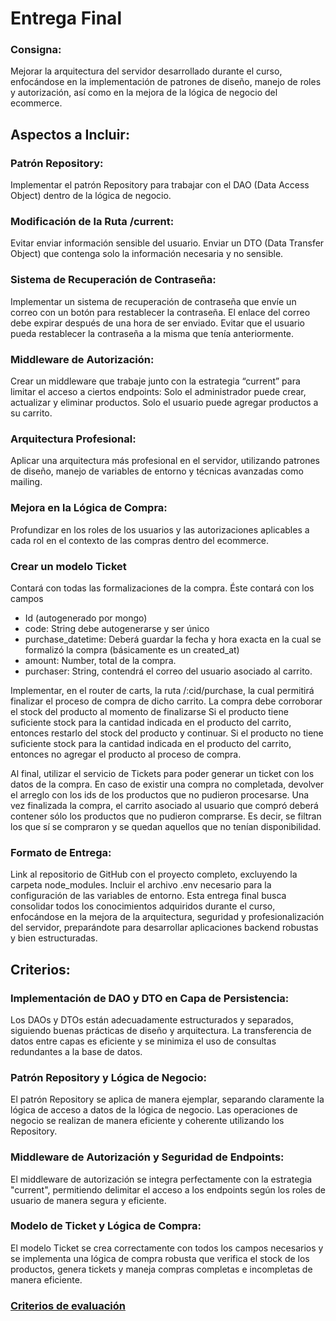 # Entrega Final
### Consigna:
Mejorar la arquitectura del servidor desarrollado durante el curso, enfocándose en la implementación de patrones de diseño, manejo de roles y autorización, así como en la mejora de la lógica de negocio del ecommerce.

## Aspectos a Incluir:

### Patrón Repository:
Implementar el patrón Repository para trabajar con el DAO (Data Access Object) dentro de la lógica de negocio.

### Modificación de la Ruta /current:
Evitar enviar información sensible del usuario. Enviar un DTO (Data Transfer Object) que contenga solo la información necesaria y no sensible.

### Sistema de Recuperación de Contraseña:
Implementar un sistema de recuperación de contraseña que envíe un correo con un botón para restablecer la contraseña.
El enlace del correo debe expirar después de una hora de ser enviado.
Evitar que el usuario pueda restablecer la contraseña a la misma que tenía anteriormente.

### Middleware de Autorización:
Crear un middleware que trabaje junto con la estrategia “current” para limitar el acceso a ciertos endpoints:
Solo el administrador puede crear, actualizar y eliminar productos.
Solo el usuario puede agregar productos a su carrito.

### Arquitectura Profesional:
Aplicar una arquitectura más profesional en el servidor, utilizando patrones de diseño, manejo de variables de entorno y técnicas avanzadas como mailing.

### Mejora en la Lógica de Compra:
Profundizar en los roles de los usuarios y las autorizaciones aplicables a cada rol en el contexto de las compras dentro del ecommerce.

### Crear un modelo Ticket
Contará con todas las formalizaciones de la compra. Éste contará con los campos
* Id (autogenerado por mongo)
* code: String debe autogenerarse y ser único
* purchase_datetime: Deberá guardar la fecha y hora exacta en la cual se formalizó la compra (básicamente es un created_at)
* amount: Number, total de la compra.
* purchaser: String, contendrá el correo del usuario asociado al carrito.

Implementar, en el router de carts, la ruta /:cid/purchase, la cual permitirá finalizar el proceso de compra de dicho carrito.
La compra debe corroborar el stock del producto al momento de finalizarse
Si el producto tiene suficiente stock para la cantidad indicada en el producto del carrito, entonces restarlo del stock del producto y continuar.
Si el producto no tiene suficiente stock para la cantidad indicada en el producto del carrito, entonces no agregar el producto al proceso de compra. 

Al final, utilizar el servicio de Tickets para poder generar un ticket con los datos de la compra.
En caso de existir una compra no completada, devolver el arreglo con los ids de los productos que no pudieron procesarse.
Una vez finalizada la compra, el carrito asociado al usuario que compró deberá contener sólo los productos que no pudieron comprarse. Es decir, se filtran los que sí se compraron y se quedan aquellos que no tenían disponibilidad.

### Formato de Entrega:
Link al repositorio de GitHub con el proyecto completo, excluyendo la carpeta node_modules.
Incluir el archivo .env necesario para la configuración de las variables de entorno.
Esta entrega final busca consolidar todos los conocimientos adquiridos durante el curso, enfocándose en la mejora de la arquitectura, seguridad y profesionalización del servidor, preparándote para desarrollar aplicaciones backend robustas y bien estructuradas.

## Criterios:

### Implementación de DAO y DTO en Capa de Persistencia:
Los DAOs y DTOs están adecuadamente estructurados y separados, siguiendo buenas prácticas de diseño y arquitectura. La transferencia de datos entre capas es eficiente y se minimiza el uso de consultas redundantes a la base de datos.

### Patrón Repository y Lógica de Negocio:
El patrón Repository se aplica de manera ejemplar, separando claramente la lógica de acceso a datos de la lógica de negocio. Las operaciones de negocio se realizan de manera eficiente y coherente utilizando los Repository.

### Middleware de Autorización y Seguridad de Endpoints:
El middleware de autorización se integra perfectamente con la estrategia "current", permitiendo delimitar el acceso a los endpoints según los roles de usuario de manera segura y eficiente.

### Modelo de Ticket y Lógica de Compra:
El modelo Ticket se crea correctamente con todos los campos necesarios y se implementa una lógica de compra robusta que verifica el stock de los productos, genera tickets y maneja compras completas e incompletas de manera eficiente.

### [Criterios de evaluación](https://drive.google.com/file/d/1cCLF7IUlV17AG9prMh7FYFOa9jqr_IVY/view)